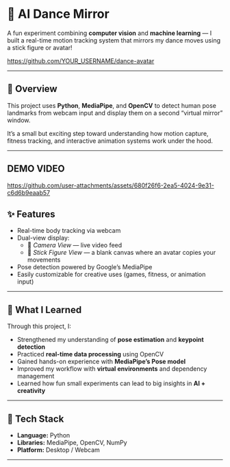 # 🕺 AI Dance Mirror

A fun experiment combining **computer vision** and **machine learning** — I built a real-time motion tracking system that mirrors my dance moves using a stick figure or avatar!

https://github.com/YOUR_USERNAME/dance-avatar

---

## 🎯 Overview

This project uses **Python**, **MediaPipe**, and **OpenCV** to detect human pose landmarks from webcam input and display them on a second “virtual mirror” window.

It’s a small but exciting step toward understanding how motion capture, fitness tracking, and interactive animation systems work under the hood.

---
## DEMO VIDEO
https://github.com/user-attachments/assets/680f26f6-2ea5-4024-9e31-c6d6b9eaab57


## ✨ Features

- Real-time body tracking via webcam  
- Dual-view display:  
  - 🎥 *Camera View* — live video feed  
  - 💃 *Stick Figure View* — a blank canvas where an avatar copies your movements  
- Pose detection powered by Google’s MediaPipe  
- Easily customizable for creative uses (games, fitness, or animation input)

---

## 🧠 What I Learned

Through this project, I:
- Strengthened my understanding of **pose estimation** and **keypoint detection**
- Practiced **real-time data processing** using OpenCV  
- Gained hands-on experience with **MediaPipe’s Pose model**
- Improved my workflow with **virtual environments** and dependency management  
- Learned how fun small experiments can lead to big insights in **AI + creativity**

---

## 🧩 Tech Stack

- **Language:** Python  
- **Libraries:** MediaPipe, OpenCV, NumPy  
- **Platform:** Desktop / Webcam  

---
